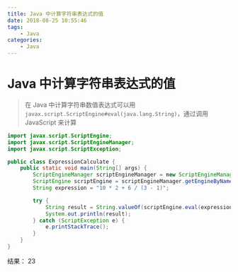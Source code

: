 ```yaml
---
title: Java 中计算字符串表达式的值
date: 2018-08-25 10:55:46
tags:
    - Java
categories: 
    - Java 
---
```


# Java 中计算字符串表达式的值

> 在 Java 中计算字符串数值表达式可以用 `javax.script.ScriptEngine#eval(java.lang.String)`，通过调用 JavaScript 来计算


```java
import javax.script.ScriptEngine;
import javax.script.ScriptEngineManager;
import javax.script.ScriptException;

public class ExpressionCalculate {
    public static void main(String[] args) {
        ScriptEngineManager scriptEngineManager = new ScriptEngineManager();
        ScriptEngine scriptEngine = scriptEngineManager.getEngineByName("nashorn");
        String expression = "10 * 2 + 6 / (3 - 1)";

        try {
            String result = String.valueOf(scriptEngine.eval(expression));
            System.out.println(result);
        } catch (ScriptException e) {
            e.printStackTrace();
        }
    }
}
```
结果： 23
